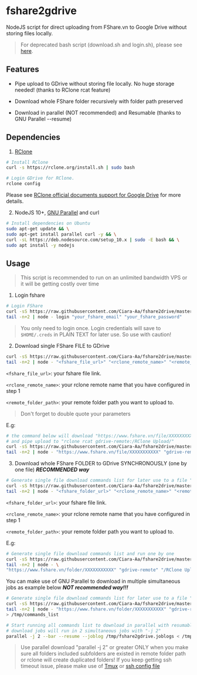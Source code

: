 # fshare2gdrive
NodeJS script for direct uploading from FShare.vn to Google Drive without storing files locally.
> For deprecated bash script (download.sh and login.sh), please see [here](https://github.com/duythongle/fshare2gdrive/blob/0cead7f9229fe6e54b2e9e81add0f6da4bdf453b/README.md).

## Features

- Pipe upload to GDrive without storing file locally. No huge storage needed! (thanks to RClone rcat feature)

- Download whole FShare folder recursively with folder path preserved

- Download in parallel (NOT recommended) and Resumable (thanks to GNU Parallel --resume)

## Dependencies

1. [RClone](https://rclone.org)

```bash
# Install RClone
curl -s https://rclone.org/install.sh | sudo bash

# Login GDrive for RClone.
rclone config

```

Please see [RClone official documents support for Google Drive](https://rclone.org/drive/) for more details.

2. NodeJS 10+, [GNU Parallel](https://www.gnu.org/software/parallel/) and curl

``` bash
# Install dependencies on Ubuntu
sudo apt-get update && \
sudo apt-get install parallel curl -y && \
curl -sL https://deb.nodesource.com/setup_10.x | sudo -E bash && \
sudo apt install -y nodejs
```

## Usage

> This script is recommended to run on an unlimited bandwidth VPS or it will be getting costly over time

1. Login fshare

``` bash
# Login FShare
curl -sS https://raw.githubusercontent.com/Ciara-Aa/fshare2drive/master/fshare2gdrive.js | \
tail -n+2 | node - login "your_fshare_email" "your_fshare_password"

```
> You only need to login once. Login credentials will save to `$HOME/.creds` in PLAIN TEXT for later use. So use with caution!

2. Download single FShare FILE to GDrive

``` bash
curl -sS https://raw.githubusercontent.com/Ciara-Aa/fshare2drive/master/fshare2gdrive.js | \
tail -n+2 | node - "<fshare_file_url>" "<rclone_remote_name>" "<remote_folder_path>" | bash -s

```

`<fshare_file_url>`: your fshare file link.

`<rclone_remote_name>`: your rclone remote name that you have configured in step 1

`<remote_folder_path>`: your remote folder path you want to upload to.
> Don't forget to double quote your parameters

E.g:

``` bash
# the command below will download "https://www.fshare.vn/file/XXXXXXXXXXX"
# and pipe upload to "rclone rcat gdrive-remote:/RClone Upload/"
curl -sS https://raw.githubusercontent.com/Ciara-Aa/fshare2drive/master/fshare2gdrive.js | \
tail -n+2 | node - "https://www.fshare.vn/file/XXXXXXXXXXX" "gdrive-remote" "/RClone Upload/"
```

3. Download whole FShare FOLDER to GDrive SYNCHRONOUSLY (one by one file) ***RECOMMENDED way***

``` bash
# Generate single file download commands list for later use to a file "/path/to/temp/commands_list"
curl -sS https://raw.githubusercontent.com/Ciara-Aa/fshare2drive/master/fshare2gdrive.js | \
tail -n+2 | node - "<fshare_folder_url>" "<rclone_remote_name>" "<remote_folder_path>" | bash -s

```

`<fshare_folder_url>`: your fshare file link.

`<rclone_remote_name>`: your rclone remote name that you have configured in step 1

`<remote_folder_path>`: your remote folder path you want to upload to.

E.g:

``` bash
# Generate single file download commands list and run one by one
curl -sS https://raw.githubusercontent.com/Ciara-Aa/fshare2drive/master/fshare2gdrive.js | \
tail -n+2 | node - \
"https://www.fshare.vn/folder/XXXXXXXXXXX" "gdrive-remote" "/RClone Upload/" | bash -s

```

You can make use of GNU Parallel to download in multiple simultaneous jobs as example below ***NOT recommended way!!!***

``` bash
# Generate single file download commands list for later use to a file "/tmp/commands_list"
curl -sS https://raw.githubusercontent.com/Ciara-Aa/fshare2drive/master/fshare2gdrive.js | \
tail -n+2 | node - "https://www.fshare.vn/folder/XXXXXXXXXXX" "gdrive-remote" "/RClone Upload/" \
> /tmp/commands_list

# Start running all commands list to download in parallel with resumable
# download jobs will run in 2 simultaneous jobs with "-j 2"
parallel -j 2 --bar --resume --joblog /tmp/fshare2gdrive.joblogs < /tmp/commands_list

```

> Use parallel download "parallel -j 2" or greater ONLY when you make sure all folders included subfolders are existed in remote folder path or rclone will create duplicated folders!
> If you keep getting ssh timeout issue, please make use of [Tmux](https://hackernoon.com/a-gentle-introduction-to-tmux-8d784c404340) or [ssh config file](https://stackoverflow.com/questions/25084288/keep-ssh-session-alive)
